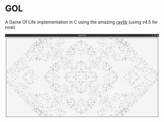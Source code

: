 # GOL

A Game Of Life implementation in C using the amazing [raylib](https://github.com/raysan5/raylib) (using v4.5 for now)

![50k Cells](./docs/img/50k-cells.png)
